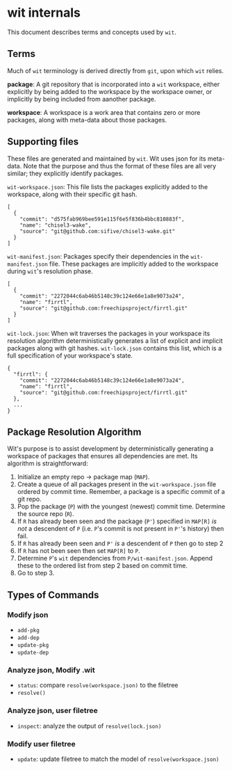 # wit internals
This document describes terms and concepts used by `wit`.


## Terms

Much of `wit` terminology is derived directly from `git`, upon which `wit` relies.

**package**: A git repository that is incorporated into a `wit` workspace, either explicitly by being added to the workspace by the workspace owner, or implicitly by being included from aanother package.

**workspace**: A workspace is a work area that contains zero or more packages, along with meta-data about those packages.


## Supporting files

These files are generated and maintained by `wit`. Wit uses json for its meta-data. Note that the purpose and thus the format of these files are all very similar; they explicitly identify packages.

`wit-workspace.json`: This file lists the packages explicitly added to the workspace, along with their specific git hash.
```
[
  {
    "commit": "d575fab969bee591e115f6e5f836b4bbc810883f",
    "name": "chisel3-wake",
    "source": "git@github.com:sifive/chisel3-wake.git"
  }
]
```

`wit-manifest.json`: Packages specify their dependencies in the `wit-manifest.json` file. These packages are implicitly added to the workspace during `wit`'s resolution phase.
```
[
  {
    "commit": "2272044c6ab46b5148c39c124e66e1a8e9073a24",
    "name": "firrtl",
    "source": "git@github.com:freechipsproject/firrtl.git"
  }
]
```

`wit-lock.json`: When wit traverses the packages in your workspace its resolution algorithm deterministically generates a list of explicit and implicit packages along with git hashes. `wit-lock.json` contains this list, which is a full specification of your workspace's state.

```
{
  "firrtl": {
    "commit": "2272044c6ab46b5148c39c124e66e1a8e9073a24",
    "name": "firrtl",
    "source": "git@github.com:freechipsproject/firrtl.git"
  },
  ...
}
```


## Package Resolution Algorithm

Wit's purpose is to assist development by deterministically generating a workspace of packages that ensures all dependencies are met. Its algorithm is straightforward:

1. Initialize an empty repo -> package map (`MAP`).
2. Create a queue of all packages present in the `wit-workspace.json` file ordered by commit time. Remember, a package is a specific commit of a git repo.
3. Pop the package (`P`) with the youngest (newest) commit time. Determine the source repo (`R`).
4. If `R` has already been seen and the package (`P'`) specified in `MAP[R]` _is not_ a descendent of `P` (i.e. `P`'s commit is not present in `P'`'s history) then fail.
5. If `R` has already been seen and `P'` _is_ a descendent of `P` then go to step 2
6. If `R` has not been seen then set `MAP[R]` to `P`.
7. Determine `P`'s `wit` dependencies from `P/wit-manifest.json`. Append these to the ordered list from step 2 based on commit time.
8. Go to step 3.

## Types of Commands

### Modify json
- `add-pkg`
- `add-dep`
- `update-pkg`
- `update-dep`

### Analyze json, Modify .wit
- `status`: compare `resolve(workspace.json)` to the filetree
- `resolve()`

### Analyze json, user filetree
- `inspect`: analyze the output of `resolve(lock.json)`

### Modify user filetree
- `update`: update filetree to match the model of `resolve(workspace.json)`
